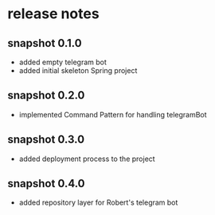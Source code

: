 # release notes

## snapshot 0.1.0
* added empty telegram bot
* added initial skeleton Spring project

## snapshot 0.2.0
* implemented Command Pattern for handling telegramBot

## snapshot 0.3.0
* added deployment process to the project

## snapshot 0.4.0
* added repository layer for Robert's telegram bot